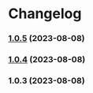#  Changelog

### [1.0.5](https://github.com/wing1874/vite-vue-cli-template/compare/v1.0.4...v1.0.5) (2023-08-08)

### [1.0.4](https://github.com/wing1874/vite-vue-cli-template/compare/v1.0.3...v1.0.4) (2023-08-08)

### 1.0.3 (2023-08-08)
